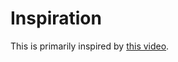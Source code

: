 # Inspiration

This is primarily inspired by [this video](https://www.youtube.com/watch?v=0ZeO0IQaJ-A). 